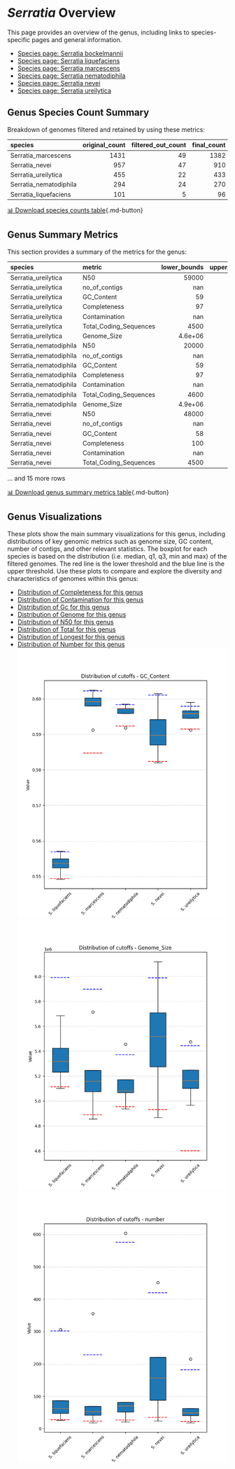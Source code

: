 # *Serratia* Overview
This page provides an overview of the genus, including links to species-specific pages and general information.

- [Species page: Serratia bockelmannii](Serratia_bockelmannii/index.md)
- [Species page: Serratia liquefaciens](Serratia_liquefaciens/index.md)
- [Species page: Serratia marcescens](Serratia_marcescens/index.md)
- [Species page: Serratia nematodiphila](Serratia_nematodiphila/index.md)
- [Species page: Serratia nevei](Serratia_nevei/index.md)
- [Species page: Serratia ureilytica](Serratia_ureilytica/index.md)
## Genus Species Count Summary
Breakdown of genomes filtered and retained by using these metrics:

| species                |   original_count |   filtered_out_count |   final_count |
|:-----------------------|-----------------:|---------------------:|--------------:|
| Serratia_marcescens    |             1431 |                   49 |          1382 |
| Serratia_nevei         |              957 |                   47 |           910 |
| Serratia_ureilytica    |              455 |                   22 |           433 |
| Serratia_nematodiphila |              294 |                   24 |           270 |
| Serratia_liquefaciens  |              101 |                    5 |            96 |


[📊 Download species counts table](species_counts.csv){.md-button}
## Genus Summary Metrics
This section provides a summary of the metrics for the genus:

| species                | metric                 |   lower_bounds |   upper_bounds |
|:-----------------------|:-----------------------|---------------:|---------------:|
| Serratia_ureilytica    | N50                    |    59000       |      nan       |
| Serratia_ureilytica    | no_of_contigs          |      nan       |      190       |
| Serratia_ureilytica    | GC_Content             |       59       |       60       |
| Serratia_ureilytica    | Completeness           |       97       |      nan       |
| Serratia_ureilytica    | Contamination          |      nan       |        2       |
| Serratia_ureilytica    | Total_Coding_Sequences |     4500       |     5300       |
| Serratia_ureilytica    | Genome_Size            |        4.6e+06 |        5.5e+06 |
| Serratia_nematodiphila | N50                    |    20000       |      nan       |
| Serratia_nematodiphila | no_of_contigs          |      nan       |      580       |
| Serratia_nematodiphila | GC_Content             |       59       |       60       |
| Serratia_nematodiphila | Completeness           |       97       |      nan       |
| Serratia_nematodiphila | Contamination          |      nan       |        1       |
| Serratia_nematodiphila | Total_Coding_Sequences |     4600       |     5400       |
| Serratia_nematodiphila | Genome_Size            |        4.9e+06 |        5.4e+06 |
| Serratia_nevei         | N50                    |    48000       |      nan       |
| Serratia_nevei         | no_of_contigs          |      nan       |      420       |
| Serratia_nevei         | GC_Content             |       58       |       61       |
| Serratia_nevei         | Completeness           |      100       |      nan       |
| Serratia_nevei         | Contamination          |      nan       |        3       |
| Serratia_nevei         | Total_Coding_Sequences |     4500       |     5900       |

... and 15 more rows


[📊 Download genus summary metrics table](genus_summary_metrics.csv){.md-button}
## Genus Visualizations
These plots show the main summary visualizations for this genus, including distributions of key genomic metrics such as genome size, GC content, number of contigs, and other relevant statistics. The boxplot for each species is based on the distribution (i.e. median, q1, q3, min and max) of the filtered genomes. The red line is the lower threshold and the blue line is the upper threshold. Use these plots to compare and explore the diversity and characteristics of genomes within this genus:

- [Distribution of Completeness for this genus](Completeness_Specific_boxplot_0.png)
- [Distribution of Contamination for this genus](Contamination_boxplot_0.png)
- [Distribution of Gc for this genus](GC_Content_boxplot_0.png)
- [Distribution of Genome for this genus](Genome_Size_boxplot_0.png)
- [Distribution of N50 for this genus](N50_boxplot_0.png)
- [Distribution of Total for this genus](Total_Coding_Sequences_boxplot_0.png)
- [Distribution of Longest for this genus](longest_boxplot_0.png)
- [Distribution of Number for this genus](number_boxplot_0.png)
![Distribution of Gc](GC_Content_boxplot_0.png)
![Distribution of Genome](Genome_Size_boxplot_0.png)
![Distribution of Number](number_boxplot_0.png)
